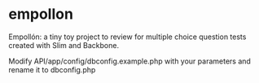 # empollon
Empollón: a tiny toy project to review for multiple choice question tests created with Slim and Backbone.

Modify API/app/config/dbconfig.example.php with your parameters and rename it to dbconfig.php
